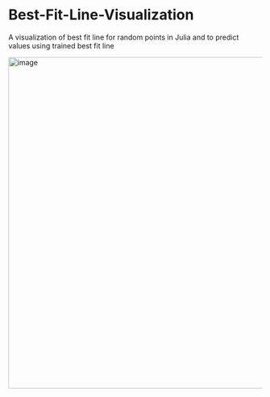 # Best-Fit-Line-Visualization
A visualization of best fit line for random points in Julia and to predict values using trained best fit line


<img width="657" alt="image" src="https://user-images.githubusercontent.com/66341506/201945619-ac00b9a9-4d9e-416f-83bc-a5a6bd4c9f94.png">
